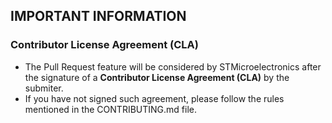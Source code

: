 ## IMPORTANT INFORMATION 

### Contributor License Agreement (CLA)
* The Pull Request feature will be considered by STMicroelectronics after the signature of a **Contributor License Agreement (CLA)** by the submiter.
* If you have not signed such agreement, please follow the rules mentioned in the CONTRIBUTING.md file. 
  


